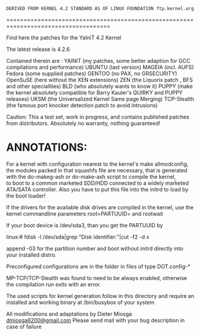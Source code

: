 	DERIVED FROM KERNEL 4.2 STANDARD AS OF LINUX FOUNDATION ftp.kernel.org
====================================================================================

Find here the patches for the YaIniT 4.2 Kernel

The latest release is 4.2.6 

Contained therein are :
YAINIT (my patches, some better adaption for GCC compilations and performance)
UBUNTU (last version)
MAGEIA (incl. AUFS)
Fedora (some supplied patches)
GENTOO  (no PAX, no GRSECURITY)
OpenSuSE (here without the XEN extensions)
ZEN  (the Liquorix patch , BFS and other specialities)
BLD  (who absolutely wants to know it)
PUPPY (make the kernel absolutely compatible for Barry Kauler's QUIRKY and PUPPY releases)
UKSM  (the Universalized Kernel Same page Merging)
TCP-Stealth (the famous port knocker detection patch to avoid intrusions)

Caution: 
This a test set, work in progress, and contains published patches from distributors. 
Absolutely no warranty, nothing guaranteed! 


ANNOTATIONS:
============================================

For a kernel with configuration nearest to the kernel's make allmodconfig, 
the modules packed in that squashfs file are necessary,
that is generated with the do-makeg-ash or do-make-ash script to compile the kernel,   
to boot to a common marketed SDD/HDD connected to a widely marketed ATA/SATA controller.
Also you have to put this file into the initrd to load by the boot loader! 

If the drivers for the available disk drives are compiled in the kernel,
use the kernel commandline parameters    root=PARTUUID=    and    rootwait

If your boot device is /dev/sda3, than you get the PARTUUID by

linux:# fdisk -l /dev/sda|grep "Disk identifier:"|cut -f2 -d x

append -03 for the partition number and boot without initrd directly into your installed distro.

Preconfigured configurations are in the folder in files of type DOT.config-*

MP-TCP/TCP-Stealth was found to need to be always enabled, 
otherwise the compilation run exits with an error.


The used scripts for kernel generation follow in this directory and 
require an installed and working binary at /bin/busybox of your system


All modifications and adaptations by Dieter Miosga
dmiosga6200@gmail.com 
Please send mail with your bug description in case of failure
